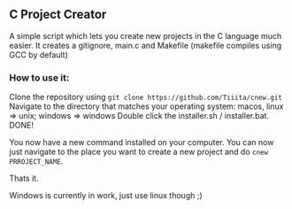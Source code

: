 ## C Project Creator

A simple script which lets you create new projects in the C language much easier. It creates a gitignore, main.c and Makefile (makefile compiles using GCC by default)

### How to use it:

Clone the repository using ```git clone https://github.com/Tiiita/cnew.git```
Navigate to the directory that matches your operating system: macos, linux => unix; windows => windows
Double click the installer.sh / installer.bat.
DONE!

You now have a new command installed on your computer. 
You can now just navigate to the place you want to create a new project and do ```cnew PRROJECT_NAME```. 

Thats it.

Windows is currently in work, just use linux though ;)

